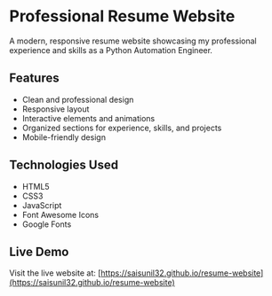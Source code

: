 # Professional Resume Website

A modern, responsive resume website showcasing my professional experience and skills as a Python Automation Engineer.

## Features
- Clean and professional design
- Responsive layout
- Interactive elements and animations
- Organized sections for experience, skills, and projects
- Mobile-friendly design

## Technologies Used
- HTML5
- CSS3
- JavaScript
- Font Awesome Icons
- Google Fonts

## Live Demo
Visit the live website at: [https://saisunil32.github.io/resume-website](https://saisunil32.github.io/resume-website)
